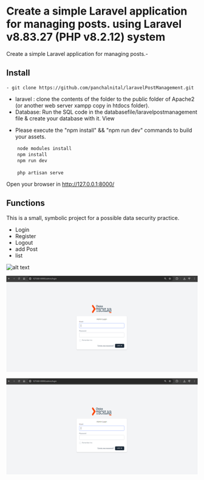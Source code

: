 # Create a simple Laravel application for managing posts. using Laravel v8.83.27 (PHP v8.2.12) system
Create a simple Laravel application for managing posts.- 



## Install
```
- git clone https://github.com/panchalnital/laravelPostManagement.git
``` 
- laravel : clone the contents of the folder to the public folder of Apache2 (or another web server xampp copy in htdocs folder).
- Database: Run the SQL code in the databasefile/laravelpostmanagement file & create your database with it.
View 
 * Please execute the "npm install" && "npm run dev" commands to build your assets.
```
    node modules install 
	npm install
	npm run dev

    php artisan serve
```

Open your browser in http://127.0.0.1:8000/

## Functions
This is a small, symbolic project for a possible data security practice.
- Login
- Register
- Logout
- add Post
- list

![alt text](https://github.com/panchalnital/[reponame]/blob/laravelPostManagement/public/projectsimage/adminlogin.png?raw=true)

![Alt text](public/projectsimage/adminlogin.png?raw=true "adminlogin")

![plot](public/projectsimage/adminlogin.png)